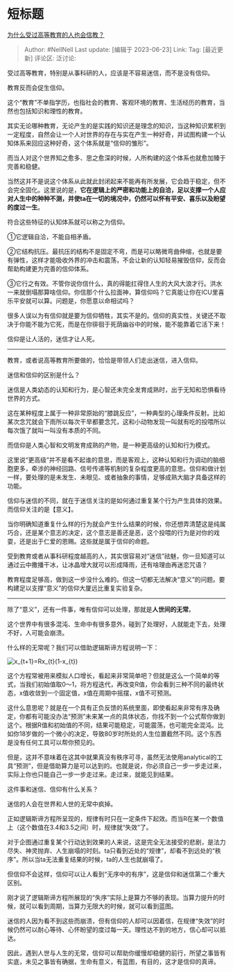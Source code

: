 # 短标题
[为什么受过高等教育的人也会信教？](https://www.zhihu.com/question/61746821/answer/3086075045)

> Author: #NellNell
> Last update: [编辑于 2023-06-23]
> Link:
> Tag: [最近更新]
> 评论区:
> 泛讨论:

受过高等教育，特别是从事科研的人，应该是不容易迷信，而不是没有信仰。

教育反而会促生信仰。

这个“教育”不单指学历，也指社会的教育、客观环境的教育、生活经历的教育，当然也包括知识和理性的教育。

其实无论哪种教育，无论产生的是实践的知识还是理念的知识，当这种知识累积到一定程度，自然会让一个人对世界的存在与实在产生一种好奇，并试图构建一个认知体系来回应这种好奇，这个体系就是“信仰的雏形”。

而当人对这个世界知之愈多、思之愈深的时候，人所构建的这个体系也就愈加臻于完善和稳健。

当然这并不是说这个体系从此就此封闭起来不能再有所发展，它会趋于稳定，但不会完全固化。这里说的是，**它在逻辑上的严密和功能上的自洽，足以支撑一个人应对人生中的种种不测，并使ta在一切的境况中，仍然可以怀有平安、喜乐以及盼望的度过一生**。

符合这些特征的认知体系就可以称之为信仰。

①它逻辑自洽，不能自相矛盾。

②它结构抗压。最抗压的结构不是固定不弯，而是可以略微弯曲伸缩，也就是要有弹性，这样才能吸收外界的冲击和震荡，不会让新的认知轻易摧毁信仰，反而会帮助构建更为完善的信仰体系。

③它行之有效。不管你说你信什么，真的得能扛得住人生的大风大浪才行。洪水一来就倒塌那算啥信仰。你信那个什么拉面神，算信仰吗？它真能让你在ICU里喜乐平安就可以算。问题是，你愿意以命相试吗？

很多人误以为有信仰就是要为信仰牺牲，其实不是的。信仰的真实性，关键还不取决于你能不能为它死，而是在你徘徊于死荫幽谷中的时候，能不能靠着它活下来！

信仰是让人活的，迷信才让人死。

--------------------

教育，或者说高等教育所要做的，恰恰是带领人们走出迷信，进入信仰。

迷信和信仰的区别是什么？

迷信是人类幼态的认知和行为，是心智还未完全发育成熟时，出于无知和恐惧看待世界的方式。

这在某种程度上属于一种非常原始的“膝跳反应”，一种典型的心理条件反射。比如某次念咒就会下雨所以每次干旱都要念咒，这和小动物发现一叫就有吃的投喂所以每次饿了就叫一叫没有本质的不同。

而信仰是人类心智和文明发育成熟的产物，是一种更高级的认知和行为模式。

这里说“更高级”并不是看不起谁的意思，而是客观上，这种认知和行为调动的脑细胞更多，牵涉的神经回路、信号传递等机制的复杂程度更高的意思。信仰和做计划一样，要处理的是未发生、未眼见、或者抽象的事情，足够成熟大脑才具备这样的功能。

信仰与迷信的不同，就在于迷信关注的是如何通过重复某个行为产生具体的效果。而信仰关注的是【意义】。

当你明确知道重复什么样的行为就会产生什么结果的时候，你还想弄清楚这是纯属巧合，还是某个意志的决定，这个意志是善还是恶，这个投喂的行为是对你的戏耍，还是出于仁爱的恩赐。这些就是属于信仰的命题。

受到教育或者从事科研程度越高的人，其实很容易对“迷信”祛魅，你一旦知道可以通过云中撒播干冰，让冰晶增大就可以形成降雨，还有啥理由再迷恋咒语？

教育程度足够高，做到这一步没什么难的。但这一切都无法解决“意义”的问题。要构建足以支撑“意义”的信仰大厦远比重复实验复杂。

--------------------

除了“意义”，还有一件事，唯有信仰可以处理，那就是**人世间的无常**。

这个世界中有很多混沌、生命中有很多意外，碰到了处理好，人就能走下去，处理不好，人可能会崩溃。

什么样的无常呢？我们可以借助逻辑斯谛方程说明一下：

![x\_\{t+1\}=Rx\_\{t\}(1-x\_\{t\})](https://www.zhihu.com/equation?tex=x_%7Bt%2B1%7D%3DRx_%7Bt%7D%281-x_%7Bt%7D%29)

这个方程常被用来模拟人口增长，看起来非常简单吧？但就是这么一个简单的等式，当我们初始值取0～1，将方程迭代，再改变R值，你会看到三种不同的最终状态，x值收敛到一个固定值，x值在周期中摇摆，x值不可预测。

这什么意思呢？就是在一个具有正负反馈的系统里面，即使看起来非常有序及确定，你都有可能没办法“预测”未来某一点的具体状态，你找不到一个公式帮你做到这个。根据R值和初始值的不同，结果可能稳定，可能震荡，也可能完全混沌。比如你18岁做的一个微小的决定，导致80岁时所处的人生位置截然不同。这个东西是没有任何工具可以帮你预见的。

但是，这并不意味着在这其中就果真没有秩序可寻，虽然无法使用analytical的工具“预测”，但是借助算力是可以达到的。也就是说，你必须自己一步一步走过来，实际上你也只能自己一步一步走过来。走过来，就能见到结果。

这件事和迷信、信仰有什么关系？

迷信的人会在世界和人世的无常中疯掉。

正如逻辑斯谛方程所呈现的，规律有时只在一定条件下起效。而当R在某一个数值上（这个数值在3.4和3.5之间）时，规律就“失效”了。

对于企图通过重复某个行动达到效果的人来说，这是完全无法接受的悲剧，是法力尽失、神灵抛弃、人生崩塌的时刻。ta只看到近处的“规律”，却看不到远处的“秩序”。所以当ta无法重复结果的时候，ta的人生也就崩塌了。

但信仰不会这样，信仰可以让人看到“无序中的有序”，这是信仰和迷信第二个重大区别。

刚才说了逻辑斯谛方程所展现的“失序”实际上是算力不够的表现。当算力提升的时候，就可以看到周期，当算力无限大的时候，就可以看到蓝图。

迷信的人因为看不到这些而崩溃，但有信仰的人却可以因着信，在规律“失效”的时候仍然可以耐心等待、心怀盼望的度过每一天。理性达不到的地方，信心却可以抵达。

因此，遇到人世与人生的无常，信仰可以帮助你缓慢却稳健的前行，所望之事皆有实底，未见之事皆有确据，生命有意义，有蓝图，有目的，这才是信仰的真谛。